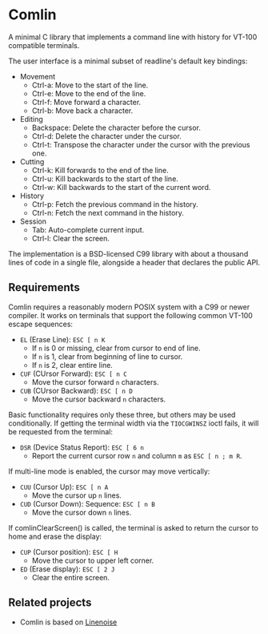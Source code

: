 Comlin
======

A minimal C library that implements a command line with history for VT-100
compatible terminals.

The user interface is a minimal subset of readline's default key bindings:

* Movement
  * Ctrl-a: Move to the start of the line.
  * Ctrl-e: Move to the end of the line.
  * Ctrl-f: Move forward a character.
  * Ctrl-b: Move back a character.
* Editing
  * Backspace: Delete the character before the cursor.
  * Ctrl-d: Delete the character under the cursor.
  * Ctrl-t: Transpose the character under the cursor with the previous one.
* Cutting
  * Ctrl-k: Kill forwards to the end of the line.
  * Ctrl-u: Kill backwards to the start of the line.
  * Ctrl-w: Kill backwards to the start of the current word.
* History
  * Ctrl-p: Fetch the previous command in the history.
  * Ctrl-n: Fetch the next command in the history.
* Session
  * Tab: Auto-complete current input.
  * Ctrl-l:	Clear the screen.

The implementation is a BSD-licensed C99 library with about a thousand lines of
code in a single file, alongside a header that declares the public API.

Requirements
------------

Comlin requires a reasonably modern POSIX system with a C99 or newer compiler.
It works on terminals that support the following common VT-100 escape sequences:

* `EL` (Erase Line): `ESC [ n K`
  * If `n` is 0 or missing, clear from cursor to end of line.
  * If `n` is 1, clear from beginning of line to cursor.
  * If `n` is 2, clear entire line.
* `CUF` (CUrsor Forward): `ESC [ n C`
  * Move the cursor forward `n` characters.
* `CUB` (CUrsor Backward): `ESC [ n D`
  * Move the cursor backward `n` characters.

Basic functionality requires only these three, but others may be used
conditionally.  If getting the terminal width via the `TIOCGWINSZ` ioctl fails,
it will be requested from the terminal:

* `DSR` (Device Status Report): `ESC [ 6 n`
  * Report the current cursor row `n` and column `m` as `ESC [ n ; m R`.

If multi-line mode is enabled, the cursor may move vertically:

* `CUU` (Cursor Up): `ESC [ n A`
  * Move the cursor up `n` lines.
* `CUD` (Cursor Down): Sequence: `ESC [ n B`
  * Move the cursor down `n` lines.

If comlinClearScreen() is called, the terminal is asked to return the cursor to
home and erase the display:

* `CUP` (Cursor position): `ESC [ H`
  * Move the cursor to upper left corner.
* `ED` (Erase display): `ESC [ 2 J`
  * Clear the entire screen.

Related projects
----------------

* Comlin is based on [Linenoise](https://github.com/antirez/linenoise)
